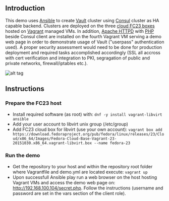 ## Introduction

This demo uses [Ansible](https://www.ansible.com) to create [Vault](https://www.vaultproject.io) cluster using [Consul](https://www.consul.io) cluster as HA capable backend. Clusters are deployed on the three [cloud FC23 boxes](https://getfedora.org/en/cloud/download) hosted on [Vagrant](https://www.vagrantup.com) managed VMs. In addition, [Apache HTTPD](https://httpd.apache.org) with [PHP](https://secure.php.net) beside Consul client are installed on the fourth Vagrant VM serving a demo web page in order to demonstrate usage of Vault ("userpass" authentication used). A proper security assessment would need to be done for production deployment and required tasks accomplished accordingly (SSL all accross with cert verification and integration to PKI, segragation of public and private networks, firewall/iptables etc.).

![alt tag](vault-HA-fedora.png) 

## Instructions

### Prepare the FC23 host

- Install required software (as root) with: `dnf -y install vagrant-libvirt ansible`
- Add your user account to libvirt unix group (/etc/group)
- Add FC23 cloud box for libvirt (use your own account): `vagrant box add https://download.fedoraproject.org/pub/fedora/linux/releases/23/Cloud/x86_64/Images/Fedora-Cloud-Base-Vagrant-23-20151030.x86_64.vagrant-libvirt.box --name fedora-23`

### Run the demo

- Get the repository to your host and within the repository root folder where Vagrantfile and demo.yml are located execute: `vagrant up`
- Upon successfull Ansible play run a web browser on the host hosting Vagrant VMs and access the demo web page on: http://192.168.100.104/secret.php. Follow the instructions (username and password are set in the vars section of the client role).
